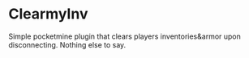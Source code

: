 # ClearmyInv
Simple pocketmine plugin that clears players inventories&armor upon disconnecting.
Nothing else to say.
